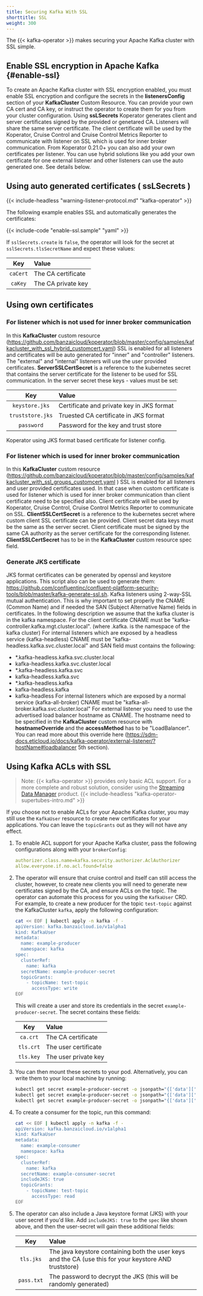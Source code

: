 ```yaml
---
title: Securing Kafka With SSL
shorttitle: SSL
weight: 300
---
```


The {{< kafka-operator >}} makes securing your Apache Kafka cluster with SSL simple.

## Enable SSL encryption in Apache Kafka {#enable-ssl}

To create an Apache Kafka cluster with SSL encryption enabled, you must enable SSL encryption and configure the secrets in the **listenersConfig** section of your **KafkaCluster** Custom Resource. You can provide your own CA cert and CA key, or instruct the operator to create them for you from your cluster configuration. Using **ssLSecrets** Koperator  generates client and server certificates signed by the provided or genetared CA. Listeners will share the same server certificate. The client certificate will be used by the Koperator, Cruise Control and Cruise Control Metrics Reporter to communicate with listener on SSL which is used for inner broker communication.
From Koperator 0.21.0+ you can also add your own certificates per listener. You can use hybrid solutions like you add your own certificate for one external listener and other listeners can use the auto generated one. See details below.

## Using auto generated certificates ( **ssLSecrets** )
{{< include-headless "warning-listener-protocol.md" "kafka-operator" >}}

The following example enables SSL and automatically generates the certificates:

{{< include-code "enable-ssl.sample" "yaml" >}}

If `sslSecrets.create` is `false`, the operator will look for the secret at `sslSecrets.tlsSecretName` and expect these values:

| Key          | Value              |
|:------------:|:-------------------|
| `caCert`     | The CA certificate |
| `caKey`      | The CA private key |

## Using own certificates
### For listener which is not used for inner broker communication
In this **KafkaCluster** custom resource (https://github.com/banzaicloud/koperator/blob/master/config/samples/kafkacluster_with_ssl_hybrid_customcert.yaml) SSL is enabled for all listeners and certificates will be auto generated for "inner" and "controller" listeners. The "external" and "internal" listeners will use the user provided certificates. **ServerSSLCertSecret** is a reference to the kubernetes secret that contains the server certificate for the listener to be used for SSL communication.
In the server secret these keys - values must be set:

| Key              | Value                                     |
|:----------------:|:------------------------------------------|
| `keystore.jks`   | Certificate and private key in JKS format |
| `truststore.jks` | Truested CA certificate in JKS format     |
| `password`       | Password for the key and trust store      |

Koperator using JKS format based certificate for listener config. 
### For listener which is used for inner broker communication
In this **KafkaCluster** custom resource (https://github.com/banzaicloud/koperator/blob/master/config/samples/kafkacluster_with_ssl_groups_customcert.yaml ) SSL is enabled for all listeners and user provided certificates used. In that case when custom certificate is used for listener which is used for inner broker communication than client certificate need to be specified also. Client certificate will be used by Koperator, Cruise Control, Cruise Control Metrics Reporter to communicate on SSL. **ClientSSLCertSecret** is a reference to the kubernetes secret where custom client SSL certificate can be provided. Client secret data keys must be the same as the server secret. Client certificate must be signed by the same CA authority as the server certificate for the corresponding listener. **ClientSSLCertSecret** has to be in the **KafkaCluster** custom resource spec field. 

### Generate JKS certificate 
JKS format certificates can be generated by openssl and keystore applications. This script also can be used to generate them: https://github.com/confluentinc/confluent-platform-security-tools/blob/master/kafka-generate-ssl.sh.
Kafka listeners using 2-way-SSL mutual authentication. This is why important to set properly the CNAME (Common Name) and if needed the SAN (Subject Alternative Name) fields in certificates. In the following description we assume that the kafka cluster is in the kafka namespace. 
For the client certificate CNAME must be "kafka-controller.kafka.mgt.cluster.local". (where .kafka. is the namespace of the kafka cluster) 
For internal listeners which are exposed by a headless service (kafka-headless) CNAME must be "kafka-headless.kafka.svc.cluster.local" and SAN field must contains the following:
- *.kafka-headless.kafka.svc.cluster.local
- kafka-headless.kafka.svc.cluster.local
- *.kafka-headless.kafka.svc
- kafka-headless.kafka.svc
- *.kafka-headless.kafka
- kafka-headless.kafka
- kafka-headless
For internal listeners which are exposed by a normal service (kafka-all-broker) CNAME must be "kafka-all-broker.kafka.svc.cluster.local"
For external listener you need to use the advertised load balancer hostname as CNAME. The hostname need to be specified in the **KafkaCluster** custom resource with **hostnameOverride** and the **accessMethod** has to be "LoadBalancer". You can read more about this override here (https://sdm-docs.eticloud.io/docs/kafka-operator/external-listener/?hostName#loadbalancer 5th section).


## Using Kafka ACLs with SSL

> Note: {{< kafka-operator >}} provides only basic ACL support. For a more complete and robust solution, consider using the [Streaming Data Manager](https://banzaicloud.com/products/supertubes/) product.
> {{< include-headless "kafka-operator-supertubes-intro.md" >}}

If you choose not to enable ACLs for your Apache Kafka cluster, you may still use the `KafkaUser` resource to create new certificates for your applications.
You can leave the `topicGrants` out as they will not have any effect.

1. To enable ACL support for your Apache Kafka cluster, pass the following configurations along with your `brokerConfig`:

    ```yaml
    authorizer.class.name=kafka.security.authorizer.AclAuthorizer
    allow.everyone.if.no.acl.found=false
    ```

1. The operator will ensure that cruise control and itself can still access the cluster, however, to create new clients
you will need to generate new certificates signed by the CA, and ensure ACLs on the topic. The operator can automate this process for you using the `KafkaUser` CRD.
    For example, to create a new producer for the topic `test-topic` against the KafkaCluster `kafka`, apply the following configuration:

    ```bash
    cat << EOF | kubectl apply -n kafka -f -
    apiVersion: kafka.banzaicloud.io/v1alpha1
    kind: KafkaUser
    metadata:
      name: example-producer
      namespace: kafka
    spec:
      clusterRef:
        name: kafka
      secretName: example-producer-secret
      topicGrants:
        - topicName: test-topic
          accessType: write
    EOF
    ```

    This will create a user and store its credentials in the secret `example-producer-secret`. The secret contains these fields:

    | Key          | Value                |
    |:------------:|:---------------------|
    | `ca.crt`     | The CA certificate   |
    | `tls.crt`    | The user certificate |
    | `tls.key`    | The user private key |

1. You can then mount these secrets to your pod. Alternatively, you can write them to your local machine by running:

    ```bash
    kubectl get secret example-producer-secret -o jsonpath="{['data']['ca\.crt']}" | base64 -d > ca.crt
    kubectl get secret example-producer-secret -o jsonpath="{['data']['tls\.crt']}" | base64 -d > tls.crt
    kubectl get secret example-producer-secret -o jsonpath="{['data']['tls\.key']}" | base64 -d > tls.key
    ```

1. To create a consumer for the topic, run this command:

    ```bash
    cat << EOF | kubectl apply -n kafka -f -
    apiVersion: kafka.banzaicloud.io/v1alpha1
    kind: KafkaUser
    metadata:
      name: example-consumer
      namespace: kafka
    spec:
      clusterRef:
        name: kafka
      secretName: example-consumer-secret
      includeJKS: true
      topicGrants:
        - topicName: test-topic
          accessType: read
    EOF
    ```

1. The operator can also include a Java keystore format (JKS) with your user secret if you'd like. Add `includeJKS: true` to the `spec` like shown above, and then the user-secret will gain these additional fields:

    | Key                     | Value                |
    |:-----------------------:|:---------------------|
    | `tls.jks`               | The java keystore containing both the user keys and the CA (use this for your keystore AND truststore) |
    | `pass.txt`              | The password to decrypt the JKS (this will be randomly generated) |
